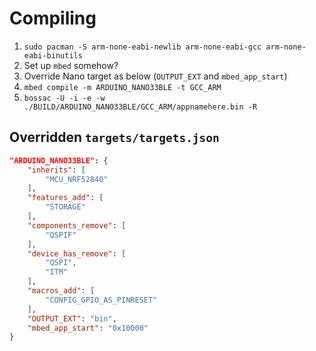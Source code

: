 # Compiling

1. `sudo pacman -S arm-none-eabi-newlib arm-none-eabi-gcc arm-none-eabi-binutils`
2. Set up `mbed` somehow?
3. Override Nano target as below (`OUTPUT_EXT` and `mbed_app_start`)
4. `mbed compile -m ARDUINO_NANO33BLE -t GCC_ARM`
5. `bossac -U -i -e -w ./BUILD/ARDUINO_NANO33BLE/GCC_ARM/appnamehere.bin -R`

## Overridden `targets/targets.json`

```json
"ARDUINO_NANO33BLE": {
    "inherits": [
        "MCU_NRF52840"
    ],
    "features_add": [
        "STORAGE"
    ],
    "components_remove": [
        "QSPIF"
    ],
    "device_has_remove": [
        "QSPI",
        "ITM"
    ],
    "macros_add": [
        "CONFIG_GPIO_AS_PINRESET"
    ],
    "OUTPUT_EXT": "bin",
    "mbed_app_start": "0x10000"
}
```
